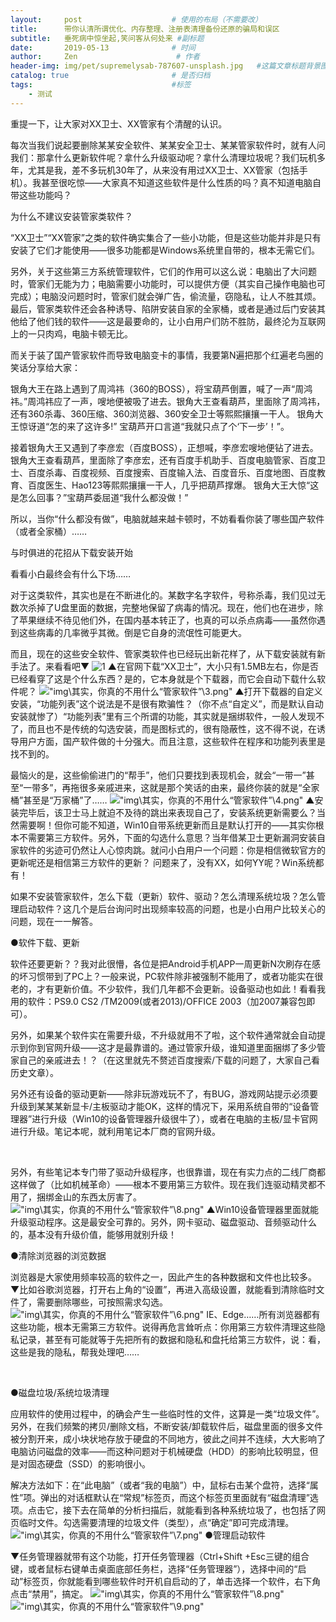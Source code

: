 ```yaml
---
layout:     post                    # 使用的布局（不需要改）
title:      带你认清所谓优化、内存整理、注册表清理备份还原的骗局和误区               # 标题
subtitle:   垂死病中惊坐起,笑问客从何处来 #副标题
date:       2019-05-13              # 时间
author:     Zen                      # 作者
header-img: img/pet/supremelysab-787607-unsplash.jpg   #这篇文章标题背景图片
catalog: true                       # 是否归档
tags:                               #标签
    - 测试
---
```

重提一下，让大家对XX卫士、XX管家有个清醒的认识。

每次当我们说起要删除某某安全软件、某某安全卫士、某某管家软件时，就有人问我们：那拿什么更新软件呢？拿什么升级驱动呢？拿什么清理垃圾呢？我们玩机多年，尤其是我，差不多玩机30年了，从来没有用过XX卫士、XX管家（包括手机）。我甚至很吃惊——大家真不知道这些软件是什么性质的吗？真不知道电脑自带这些功能吗？

为什么不建议安装管家类软件？

“XX卫士”“XX管家”之类的软件确实集合了一些小功能，但是这些功能并非是只有安装了它们才能使用——很多功能都是Windows系统里自带的，根本无需它们。

另外，关于这些第三方系统管理软件，它们的作用可以这么说：电脑出了大问题时，管家们无能为力；电脑需要小功能时，可以提供方便（其实自己操作电脑也可完成）；电脑没问题时时，管家们就会弹广告，偷流量，窃隐私，让人不胜其烦。最后，管家类软件还会各种诱导、陷阱安装自家的全家桶，或者是通过后门安装其他给了他们钱的软件——这是最要命的，让小白用户们防不胜防，最终沦为互联网上的一只肉鸡，电脑卡顿无比。

而关于装了国产管家软件而导致电脑变卡的事情，我要第N遍把那个红遍老鸟圈的笑话分享给大家：

银角大王在路上遇到了周鸿祎（360的BOSS），将宝葫芦倒置，喊了一声“周鸿祎。”周鸿祎应了一声，嗖地便被吸了进去。银角大王查看葫芦，里面除了周鸿祎，还有360杀毒、360压缩、360浏览器、360安全卫士等熙熙攘攘一干人。 银角大王惊讶道“怎的来了这许多!” 宝葫芦开口言道“我就只点了个‘下一步’！”。

接着银角大王又遇到了李彦宏（百度BOSS），正想喊，李彦宏嗖地便钻了进去。银角大王查看葫芦，里面除了李彦宏，还有百度手机助手、百度电脑管家、百度卫士、百度杀毒、百度视频、百度搜索、百度输入法、百度音乐、百度地图、百度教育、百度医生、Hao123等熙熙攘攘一干人，几乎把葫芦撑爆。 银角大王大惊“这是怎么回事？”宝葫芦委屈道“我什么都没做！”

所以，当你“什么都没有做”，电脑就越来越卡顿时，不妨看看你装了哪些国产软件（或者全家桶）……

与时俱进的花招从下载安装开始

看看小白最终会有什么下场……

对于这类软件，其实也是在不断进化的。某数字名字软件，号称杀毒，我们见过无数次杀掉了U盘里面的数据，完整地保留了病毒的情况。现在，他们也在进步，除了苹果继续不待见他们外，在国内基本转正了，也真的可以杀点病毒——虽然你遇到这些病毒的几率微乎其微。倒是它自身的流氓性可能更大。

而且，现在的这些安全软件、管家类软件也已经玩出新花样了，从下载安装就有新手法了。来看看吧▼
![1](https://github.com/zhangyiming748/zhangyiming748.github.io/blob/master/img/2019_5_15/1.png)
▲在官网下载“XX卫士”，大小只有1.5MB左右，你是否已经看穿了这是个什么东西？是的，它本身就是个下载器，而它会自动下载什么软件呢？
!["img\其实，你真的不用什么“管家软件”\3.png"](img\其实，你真的不用什么“管家软件”\3.png)
▲打开下载器的自定义安装，“功能列表”这个说法是不是很有欺骗性？（你不点“自定义”，而是默认自动安装就惨了）“功能列表”里有三个所谓的功能，其实就是捆绑软件，一般人发现不了，而且也不是传统的勾选安装，而是图标式的，很有隐蔽性，这不得不说，在诱导用户方面，国产软件做的十分强大。而且注意，这些软件在程序和功能列表里是找不到的。

最恼火的是，这些偷偷进门的“帮手”，他们只要找到表现机会，就会“一带一”甚至“一带多”，再拖很多亲戚进来，这就是那个笑话的由来，最终你装的就是“全家桶”甚至是“万家桶”了……
!["img\其实，你真的不用什么“管家软件”\4.png"]()
▲安装完毕后，该卫士马上就迫不及待的跳出来表现自己了，安装系统更新需要么？当然需要啊！但你可能不知道，Win10自带系统更新而且是默认打开的——其实你根本不需要第三方软件。另外，下面的勾选什么意思？当年借某卫士更新漏洞安装自家软件的劣迹可仍然让人心惊肉跳。就问小白用户一个问题：你是相信微软官方的更新呢还是相信第三方软件的更新？
问题来了，没有XX，如何YY呢？Win系统都有！

如果不安装管家软件，怎么下载（更新）软件、驱动？怎么清理系统垃圾？怎么管理启动软件？这几个是后台询问时出现频率较高的问题，也是小白用户比较关心的问题，现在一一解答。

●软件下载、更新

软件还要更新？？我对此很懵，各位是把Android手机APP一周更新N次刷存在感的坏习惯带到了PC上？一般来说，PC软件除非被强制不能用了，或者功能实在很老的，才有更新价值。不少软件，我们几年都不会更新。设备驱动也如此！看看我用的软件：PS9.0 CS2 /TM2009(或者2013)/OFFICE 2003（加2007兼容包即可）。

另外，如果某个软件实在需要升级，不升级就用不了啦，这个软件通常就会自动提示到你到官网升级——这才是最靠谱的。通过管家升级，谁知道里面捆绑了多少管家自己的亲戚进去！？（在这里就先不赘述百度搜索/下载的问题了，大家自己看历史文章）。

另外还有设备的驱动更新——除非玩游戏玩不了，有BUG，游戏网站提示必须要升级到某某某新显卡/主板驱动才能OK，这样的情况下，采用系统自带的“设备管理器”进行升级（Win10的设备管理器升级很牛了），或者在电脑的主板/显卡官网进行升级。笔记本呢，就利用笔记本厂商的官网升级。

 

另外，有些笔记本专门带了驱动升级程序，也很靠谱，现在有实力点的二线厂商都这样做了（比如机械革命）——根本不要用第三方软件。现在我们连驱动精灵都不用了，捆绑金山的东西太厉害了。
!["img\其实，你真的不用什么“管家软件”\8.png"](img\其实，你真的不用什么“管家软件”\8.png)
▲Win10设备管理器里面就能升级驱动程序。这是最安全可靠的。另外，网卡驱动、磁盘驱动、音频驱动什么的，基本没有升级价值，能够用就别升级！

●清除浏览器的浏览数据

浏览器是大家使用频率较高的软件之一，因此产生的各种数据和文件也比较多。▼比如谷歌浏览器，打开右上角的“设置”，再进入高级设置，就能看到清除临时文件了，需要删除哪些，可按照需求勾选。
!["img\其实，你真的不用什么“管家软件”\6.png"](img\其实，你真的不用什么“管家软件”\6.png)
IE、Edge……所有浏览器都有这些功能，根本无需第三方软件。说得再危言耸听点：你用第三方软件清理这些隐私记录，甚至有可能就等于先把所有的数据和隐私和盘托给第三方软件，说：看，这些是我的隐私，帮我处理吧……

 

●磁盘垃圾/系统垃圾清理

应用软件的使用过程中，的确会产生一些临时性的文件，这算是一类“垃圾文件”。另外，在我们频繁的拷贝/删除文档，不断安装/卸载软件后，磁盘里面的很多文件被分割开来，成小块状地存放于硬盘的不同地方，彼此之间并不连续，大大影响了电脑访问磁盘的效率——而这种问题对于机械硬盘（HDD）的影响比较明显，但是对固态硬盘（SSD）的影响很小。

解决方法如下：在“此电脑”（或者“我的电脑”）中，鼠标右击某个盘符，选择“属性”项。弹出的对话框默认在“常规”标签页，而这个标签页里面就有“磁盘清理”选项。点击它，接下去在简单的分析扫描后，就能看到各种系统垃圾了，也包括了网页临时文件。勾选需要清理的垃圾文件（类型），点“确定”即可完成清理。
!["img\其实，你真的不用什么“管家软件”\7.png"](img\其实，你真的不用什么“管家软件”\7.png)
●管理启动软件



▼任务管理器就带有这个功能，打开任务管理器（Ctrl+Shift +Esc三键的组合键，或者鼠标右键单击桌面底部任务栏，选择“任务管理器”），选择中间的“启动”标签页，你就能看到哪些软件时开机自启动的了，单击选择一个软件，右下角点击“禁用”，搞定。
!["img\其实，你真的不用什么“管家软件”\8.png"](img\其实，你真的不用什么“管家软件”\8.png)
!["img\其实，你真的不用什么“管家软件”\9.png"](img\其实，你真的不用什么“管家软件”\9.png)
